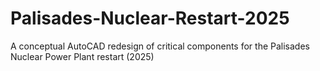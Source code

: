 # Palisades-Nuclear-Restart-2025
A conceptual AutoCAD redesign of critical components for the Palisades Nuclear Power Plant restart (2025)
